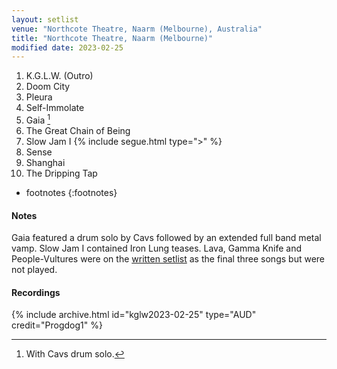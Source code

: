 ```yaml
---
layout: setlist
venue: "Northcote Theatre, Naarm (Melbourne), Australia"
title: "Northcote Theatre, Naarm (Melbourne)"
modified date: 2023-02-25
---
```


1. K.G.L.W. (Outro)
2. Doom City
3. Pleura
4. Self-Immolate
5. Gaia
[^1]
7. The Great Chain of Being
8. Slow Jam I
    {% include segue.html type=">" %}
9. Sense 
10. Shanghai
11. The Dripping Tap

<!--snippet-->

* footnotes
{:footnotes}
[^1]: With Cavs drum solo.


#### Notes

Gaia featured a drum solo by Cavs followed by an extended full band metal vamp.  Slow Jam I contained Iron Lung teases.  Lava, Gamma Knife and People-Vultures were on the [written setlist](https://www.reddit.com/r/KGATLW/comments/11bk10l/melbourne_25223/) as the final three songs but were not played.

#### Recordings

{% include archive.html id="kglw2023-02-25" type="AUD" credit="Progdog1" %}
